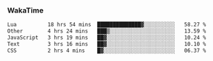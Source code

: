 ### WakaTime

<!--START_SECTION:waka-->

```txt
Lua          18 hrs 54 mins  ██████████████▓░░░░░░░░░░   58.27 %
Other        4 hrs 24 mins   ███▒░░░░░░░░░░░░░░░░░░░░░   13.59 %
JavaScript   3 hrs 19 mins   ██▓░░░░░░░░░░░░░░░░░░░░░░   10.24 %
Text         3 hrs 16 mins   ██▓░░░░░░░░░░░░░░░░░░░░░░   10.10 %
CSS          2 hrs 4 mins    █▓░░░░░░░░░░░░░░░░░░░░░░░   06.37 %
```

<!--END_SECTION:waka-->
